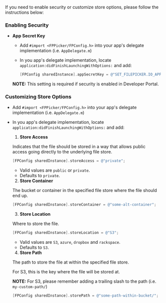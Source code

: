 If you need to enable security or customize store options, please follow the instructions below:

### Enabling Security

- **App Secret Key**

  - Add `#import <FPPicker/FPConfig.h>` into your app's delegate implementation (i.e. `AppDelegate.m`)
  - In you app's delegate implementation, locate `application:didFinishLaunchingWithOptions:` and add:

    ```objective-c
    [FPConfig sharedInstance].appSecretKey = @"SET_FILEPICKER.IO_APPSECRETKEY_HERE";
    ```

  **NOTE:** This setting is required if security is enabled in Developer Portal.

### Customizing Store Options

- Add `#import <FPPicker/FPConfig.h>` into your app's delegate implementation (i.e. `AppDelegate.m`)
- In you app's delegate implementation, locate `application:didFinishLaunchingWithOptions:` and add:

  1. **Store Access**

    Indicates that the file should be stored in a way that allows public access
    going directly to the underlying file store.

    ```objective-c
    [FPConfig sharedInstance].storeAccess = @"private";
    ```

    - Valid values are `public` or `private`.
    - Defaults to `private`.

  2. **Store Container**

    The bucket or container in the specified file store where the file should end up.

    ```objective-c
    [FPConfig sharedInstance].storeContainer = @"some-alt-container";
    ```

  3. **Store Location**

    Where to store the file.

    ```objective-c
    [FPConfig sharedInstance].storeLocation = @"S3";
    ```

    - Valid values are `S3`, `azure`, `dropbox` and `rackspace`.
    - Defaults to `S3`.

  4. **Store Path**

    The path to store the file at within the specified file store.

    For S3, this is the key where the file will be stored at.

    **NOTE:** For S3, please remember adding a trailing slash to the path (i.e. `my-custom-path/`)

    ```objective-c
    [FPConfig sharedInstance].storePath = @"some-path-within-bucket/";
    ```
